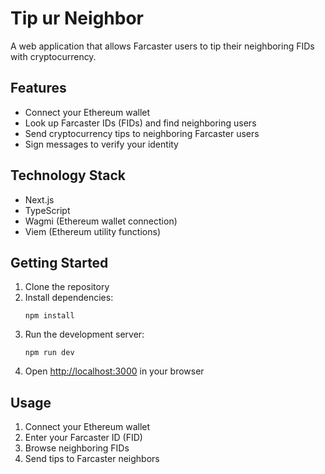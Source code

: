 # Tip ur Neighbor

A web application that allows Farcaster users to tip their neighboring FIDs with cryptocurrency.

## Features

- Connect your Ethereum wallet
- Look up Farcaster IDs (FIDs) and find neighboring users
- Send cryptocurrency tips to neighboring Farcaster users
- Sign messages to verify your identity

## Technology Stack

- Next.js
- TypeScript
- Wagmi (Ethereum wallet connection)
- Viem (Ethereum utility functions)

## Getting Started

1. Clone the repository
2. Install dependencies:
   ```
   npm install
   ```
3. Run the development server:
   ```
   npm run dev
   ```
4. Open [http://localhost:3000](http://localhost:3000) in your browser

## Usage

1. Connect your Ethereum wallet
2. Enter your Farcaster ID (FID)
3. Browse neighboring FIDs
4. Send tips to Farcaster neighbors
